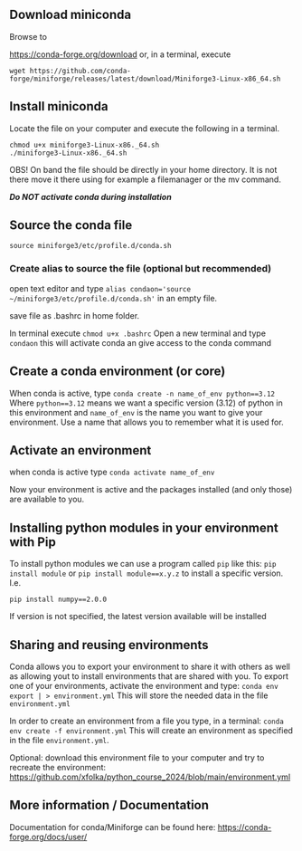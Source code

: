 
## Download miniconda
Browse to

https://conda-forge.org/download
or, in a terminal, execute

```wget https://github.com/conda-forge/miniforge/releases/latest/download/Miniforge3-Linux-x86_64.sh```


## Install miniconda
Locate the file on your computer and execute the following in a terminal.

```
chmod u+x miniforge3-Linux-x86._64.sh
./miniforge3-Linux-x86._64.sh
```
OBS! On band the file should be directly in your home directory. It is not there move it there using for example a filemanager or the mv command.

**_Do NOT activate conda during installation_**

## Source the conda file
```source miniforge3/etc/profile.d/conda.sh ```

### Create alias to source the file (optional but recommended)
open text editor and type
```alias condaon='source ~/miniforge3/etc/profile.d/conda.sh'```
in an empty file.

save file as .bashrc in home folder.

In terminal execute
```chmod u+x .bashrc```
Open a new terminal and type
```condaon```
this will activate conda an give access to the conda command

## Create a conda environment (or core)

When conda is active, type 
```conda create -n name_of_env python==3.12```
Where ```python==3.12``` means we want a specific version (3.12) of python in this environment
and ```name_of_env``` is the name you want to give your environment.
Use a name that allows you to remember what it is used for.

## Activate an environment
when conda is active type
```conda activate name_of_env```

Now your environment is active and the packages installed (and only those) are available to you.


## Installing python modules in your environment with Pip
To install python modules we can use a program called ```pip``` like this:
```pip install module``` or ```pip install module==x.y.z``` to install a specific version. I.e.
```
pip install numpy==2.0.0
```
If version is not specified, the latest version available will be installed

## Sharing and reusing environments
Conda allows you to export your environment to share it with others as well as allowing yout to install environments that are shared with you.
To export one of your environments, activate the environment and type:
```conda env export | > environment.yml```
This will store the needed data in the file ```environment.yml```

In order to create an environment from a file you type, in a terminal:
```conda env create -f environment.yml``` 
This will create an environment as specified in the file ```environment.yml```.

Optional: download this environment file to your computer and try to recreate the environment:
https://github.com/xfolka/python_course_2024/blob/main/environment.yml


## More information / Documentation
Documentation for conda/Miniforge can be found here:
https://conda-forge.org/docs/user/



